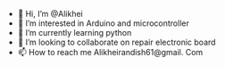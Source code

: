 - 👋 Hi, I’m @Alikhei
- 👀 I’m interested in Arduino and microcontroller
- 🌱 I’m currently learning python
- 💞️ I’m looking to collaborate on repair electronic board
- 📫 How to reach me Alikheirandish61@gmail. Com

<!---
Alikhei/Alikhei is a ✨ special ✨ repository because its `README.md` (this file) appears on your GitHub profile.
You can click the Preview link to take a look at your changes.
--->
